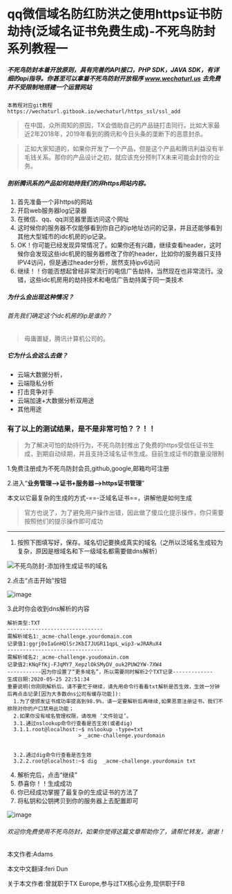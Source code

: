 # qq微信域名防红防洪之使用https证书防劫持(泛域名证书免费生成)-不死鸟防封系列教程一

##### 不死鸟防封本着开放原则，具有完善的API接口，PHP SDK，JAVA SDK，有详细的api指导。你甚至可以拿着不死鸟防封开放程序 www.wechaturl.us 去免费并不受限制地搭建一个运营网站


```
本教程对应git教程
https://wechaturl.gitbook.io/wechaturl/https_ssl/ssl_add
```


>   在中国，众所周知的原因，TX会借助自己的产品链打击同行。比如大家最近2年2018年，2019年看到的腾讯和今日头条的垄断下的恶意封杀。

> 正如大家知道的，如果你开发了一个产品，但是这个产品和腾讯利益没有半毛钱关系。那你的产品设计之初，就应该充分预判TX未来可能会封你的业务。

##### 剖析腾讯系的产品如何劫持我们的非https网站内容。
1. 首先准备一个非https的网站
2. 开启web服务器log记录器
3. 在微信、qq、qq浏览器里面访问这个网址
4. 这时候你的服务器不仅能够看到你自己的ip地址访问的记录，并且还能够看到其他大型城市的idc机房的ip记录。
5. OK！你可能已经发现异常情况了。如果你还有兴趣，继续查看header，这时候你会发现这些idc机房的服务器修改了你的header，比如你的服务器只支持IPV4访问，但是通过header分析，居然支持ipv6访问
6. 继续！！你能否想起曾经非常流行的电信广告劫持，当然现在也非常流行。没错，这些idc机房用的劫持技术和电信广告劫持属于同一类技术
##### 为什么会出现这种情况？
###### 首先我们确定这个idc机房的ip是谁的？
> 毋庸置疑，腾讯计算机公司的。
##### 它为什么会这么去做？
- 云端大数据分析，
- 云端隐私分析
- 打击竞争对手
- 云端加速+大数据分析双用途
- 其他用途

### 有了以上的测试结果，是不是非常可怕？？！！

> 为了解决可怕的劫持行为，不死鸟防封推出了免费的https受信任证书生成，到期自动续期，并且支持泛域名证书生成。目前生成证书的数量没限制

1.免费注册成为不死鸟防封会员,github,google,邮箱均可注册

2.进入“**业务管理-->证书+服务器-->https证书管理**”

本文以它最复杂的生成的方式-==-泛域名证书==，讲解他是如何生成

> 官方也说了，为了避免用户操作出错，因此做了傻瓜化提示操作，你只需要按照他们的提示操作即可成功


---

1. 按照下图填写好，保存。域名切记要换成真实的域名（之所以泛域名生成较为复杂，原因是根域名和下一级域名都需要做dns解析）


![不死鸟防封-添加待生成证书的域名](https://raw.githubusercontent.com/wechaturl/fangfeng-guide-articles/master/material/ssl_server/ssl_manage_add.png)


2.点击“点击开始”按钮

![image](https://raw.githubusercontent.com/wechaturl/fangfeng-guide-articles/master/material/ssl_server/ssl_manage_added.png)

3.此时你会收到dns解析的内容

```
解析类型:TXT
-------------------------------
需解析域名1:_acme-challenge.yourdomain.com
记录值1:ggrj0oIaGnHQlSrJKbI7JUGR11qpL_wip3-wJRARuX4
-------------------------------
需解析域名2:_acme-challenge.youdomain.com
记录值2:KNqFfKj-FJqMY7_XepzlOkSMyDV_ouk2PUW2YW-7XW4
-----------因为你设置了“更多域名”，所以需要同时解析2个TXT记录-------------
生成日期:2020-05-25 22:51:34
重要说明(你刚刚解析后，请不要忙于继续，请先用命令行看看txt解析是否生效，生效一分钟后再点击记录[因为大多数dns公司有缓存功能]):
  1.为了使颁发证书成功率提高到98.9%，请一定要解析后再继续,如果恶意注册证书，我们不排除对你的户口禁用此功能；
  2.如果你没有域名管理权限，请改用 ‘文件验证’。
  3.1.通过nslookup命令行查看是否生效(或者dig)
  3.1.1.root@localhost:~$ nslookup -type=txt
                       > _acme-challenge.yourdomain


  3.2.通过dig命令行查看是否生效
  3.2.2.root@localhost:~$ dig  _acme-challenge.yourdomain txt

```


4. 解析完后，点击“继续”
5. 恭喜你！！生成成功
6. 你已经成功掌握了最复杂的生成证书的方法了
7. 将私钥和公钥拷贝到你的服务器上去配置即可

![image](https://raw.githubusercontent.com/wechaturl/fangfeng-guide-articles/master/material/ssl_server/ssl_manage_list.png)


######  欢迎你免费使用不死鸟防封，如果你觉得这篇文章帮助你了，请帮忙转发，谢谢！

本文作者:Adams

本文中文翻译:feri Dun

关于本文作者:曾就职于TX Europe,参与过TX核心业务,现供职于FB
